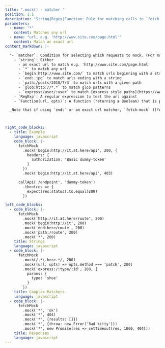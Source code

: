 ```yaml
---
title: ".mock() - matcher "
position: 1.1
description: "String|Regex|Function: Rule for matching calls to `fetch`"
parameters:
  - name: "*"
    content: Matches any url
  - name: "url, e.g. 'http://www.site.com/page.html'"
    content: Match an exact url
content_markdown: |-

  "- `matcher`: Condition for selecting which requests to mock. (For matching based on headers, query strings or other `fetch` options see the `options` parameter documented below). Accepts any of the following:
    - `string`: Either
      - an exact url to match e.g. 'http://www.site.com/page.html'
      - `*` to match any url
      - `begin:http://www.site.com/` to match urls beginning with a string
      - `end:.jpg` to match urls ending with a string
      - `path:/posts/2018/7/3` to match urls with a given path
      - `glob:http://*.*` to match glob patterns
      - `express:/user/:user` to match [express style paths](https://www.npmjs.com/package/path-to-regexp)
    - `RegExp`: A regular expression to test the url against
    - `Function(url, opts)`: A function (returning a Boolean) that is passed the url and opts `fetch()` is called with (or, if `fetch()` was called with one, the `Request` instance)

  _Note that if using `end:` or an exact url matcher, `fetch-mock` ([for good reason](https://url.spec.whatwg.org/#url-equivalence)) is unable to distinguish whether URLs without a path end in a trailing slash or not i.e. `http://thing` is treated the same as `http://thing/`_"



right_code_blocks:
  - title: Example
    language: javascript
    code_block: |-
      fetchMock
        .mock('begin:http://it.at.here/api', 200, {
          headers: {
            authorization: 'Basic dummy-token'
          }
        })
        .mock('begin:http://it.at.here/api', 403)

      callApi('/endpoint', 'dummy-token')
        .then(res => {
          expect(res.status).to.equal(200)
        })

left_code_blocks:
  - code_block: |-
      fetchMock
        .mock('http://it.at.here/route', 200)
        .mock('begin:http://it', 200)
        .mock('end:here/route', 200)
        .mock('path:/route', 200)
        .mock('*', 200)
    title: Strings
    language: javascript
  - code_block: |-
      fetchMock
        .mock(/.*\.here.*/, 200)
        .mock((url, opts) => opts.method === 'patch', 200)
        .mock('express:/:type/:id', 200, {
          params: {
            type: 'shoe'
          }
        })
    title: Complex Matchers
    language: javascript
  - code_block: |-
      fetchMock
        .mock('*', 'ok')
        .mock('*', 404)
        .mock('*', {results: []})
        .mock('*', {throw: new Error('Bad kitty')))
        .mock('*', new Promise(res => setTimeout(res, 1000, 404)))
    title: Responses
    language: javascript
---
```



